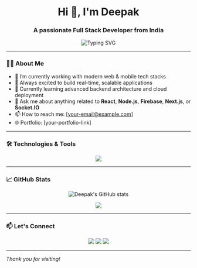 <h1 align="center">Hi 👋, I'm Deepak</h1>
<h3 align="center">A passionate Full Stack Developer from India</h3>

<p align="center">
  <img src="https://readme-typing-svg.demolab.com?font=Fira+Code&pause=1000&center=true&vCenter=true&width=435&lines=Full+Stack+Web+%26+Mobile+Developer;JavaScript+%7C+React+%7C+Node.js;React+Native+%7C+Firebase+%7C+Next.js;Let's+Build+Something+Cool!" alt="Typing SVG" />
</p>

---

### 🧑‍💻 About Me

- 🌱 I’m currently working with modern web & mobile tech stacks  
- 🚀 Always excited to build real-time, scalable applications  
- 🧠 Currently learning advanced backend architecture and cloud deployment  
- 💬 Ask me about anything related to **React**, **Node.js**, **Firebase**, **Next.js**, or **Socket.IO**  
- 📫 How to reach me: [your-email@example.com]  
- 🌐 Portfolio: [your-portfolio-link]

---

### 🛠️ Technologies & Tools

<p align="center">
  <img src="https://skillicons.dev/icons?i=html,css,javascript,typescript,react,nextjs,nodejs,express,socketio,firebase,reactnative,mysql,git,github,tailwind" />
</p>

---

### 📈 GitHub Stats

<p align="center">
  <img src="https://github-readme-stats.vercel.app/api?username=yourusername&show_icons=true&theme=tokyonight" alt="Deepak's GitHub stats" />
</p>
<p align="center">
  <img src="https://github-readme-streak-stats.herokuapp.com/?user=yourusername&theme=tokyonight" />
</p>

---

### 📫 Let's Connect

<p align="center">
  <a href="mailto:your.email@example.com"><img src="https://img.shields.io/badge/email-%23D14836.svg?&style=for-the-badge&logo=gmail&logoColor=white"/></a>
  <a href="https://linkedin.com/in/yourlinkedin"><img src="https://img.shields.io/badge/linkedin-%230077B5.svg?&style=for-the-badge&logo=linkedin&logoColor=white" /></a>
  <a href="https://yourportfolio.com"><img src="https://img.shields.io/badge/portfolio-%23000000.svg?&style=for-the-badge&logo=firefox&logoColor=white" /></a>
</p>

---

_Thank you for visiting!_

